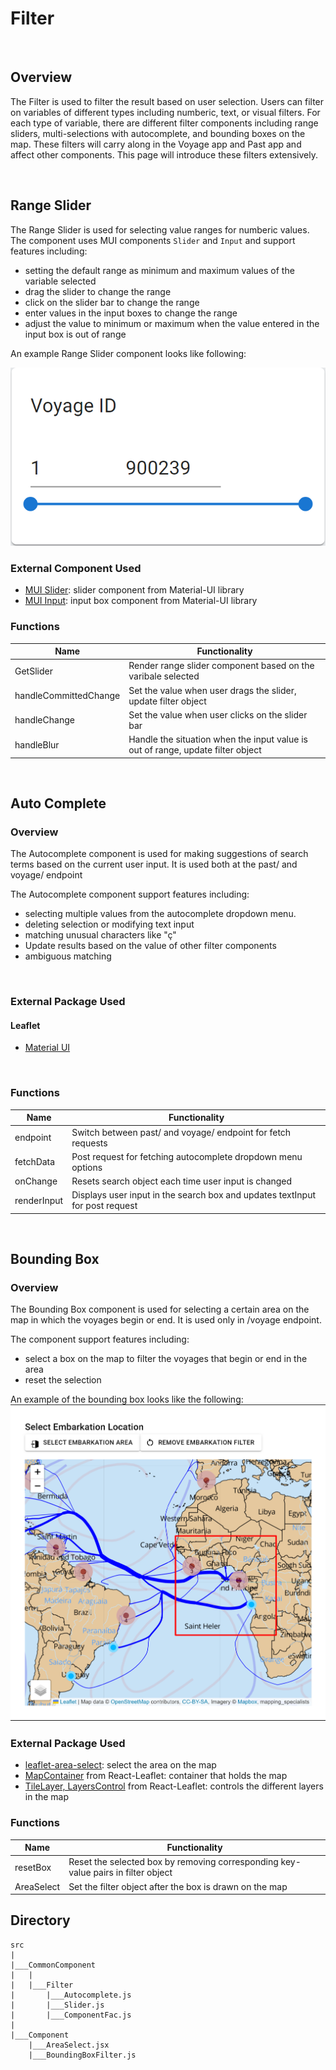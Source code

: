 # Filter

&nbsp;

## Overview
The Filter is used to filter the result based on user selection. Users can filter on variables of different types including numberic, text, or visual filters. For each type of variable, there are different filter components including range sliders, multi-selections with autocomplete, and bounding boxes on the map. These filters will carry along in the Voyage app and Past app and affect other components. This page will introduce these filters extensively.

&nbsp;

## Range Slider

The Range Slider is used for selecting value ranges for numberic values. The component uses MUI components `Slider` and `Input` and support features including: 

- setting the default range as minimum and maximum values of the variable selected
- drag the slider to change the range
- click on the slider bar to change the range
- enter values in the input boxes to change the range
- adjust the value to minimum or maximum when the value entered in the input box is out of range

An example Range Slider component looks like following: 

![Example Range Slider](./Slider.png)


### External Component Used 
- [MUI Slider](https://mui.com/material-ui/api/slider/): slider component from Material-UI library
- [MUI Input](https://mui.com/material-ui/api/input/): input box component from Material-UI library


### Functions
|  Name     |   Functionality  |
| -------   |  --------------- |
|  GetSlider                |   Render range slider component based on the varibale selected       |
|  handleCommittedChange    |   Set the value when user drags the slider, update filter object |
|  handleChange             |   Set the value when user clicks on the slider bar  |
|  handleBlur               |   Handle the situation when the input value is out of range, update filter object |

&nbsp;

## Auto Complete

### Overview
The Autocomplete component is used for making suggestions of search terms based on the current user input. It is used both at the past/ and voyage/ endpoint

The Autocomplete component support features including: 

- selecting multiple values from the autocomplete dropdown menu. 
- deleting selection or modifying text input 
- matching unusual characters like "ç"
- Update results based on the value of other filter components
- ambiguous matching

&nbsp;

### External Package Used
#### Leaflet
- [Material UI](https://mui.com)

&nbsp;

### Functions
|  Name     |   Functionality  |
| -------   |  --------------- |
| endpoint   |  Switch between past/ and voyage/ endpoint for fetch requests  |
| fetchData    |  Post request for fetching autocomplete dropdown menu options           |
| onChange    |  Resets search object each time user input is changed   |
| renderInput    | Displays user input in the search box and updates textInput for post request |

&nbsp;

## Bounding Box
### Overview
The Bounding Box component is used for selecting a certain area on the map in which the voyages begin or end. It is used only in /voyage endpoint. 

The component support features including:
- select a box on the map to filter the voyages that begin or end in the area
- reset the selection

An example of the bounding box looks like the following:
![Example Bounding Box](./BoundingBox.png)

### External Package Used
- [leaflet-area-select](https://github.com/w8r/leaflet-area-select): select the area on the map
- [MapContainer](https://react-leaflet.js.org/docs/api-map/) from React-Leaflet: container that holds the map
- [TileLayer, LayersControl](https://react-leaflet.js.org/docs/api-components/) from React-Leaflet: controls the different layers in the map

### Functions
|  Name         |   Functionality  |
| -------       |  --------------- |
| resetBox      |  Reset the selected box by removing corresponding key-value pairs in filter object |
| AreaSelect    |  Set the filter object after the box is drawn on the map |

## Directory
```
src
|
|___CommonComponent
|   |
|   |___Filter
|       |___Autocomplete.js
|       |___Slider.js
|       |___ComponentFac.js
|
|___Component
    |___AreaSelect.jsx
    |___BoundingBoxFilter.js
```




